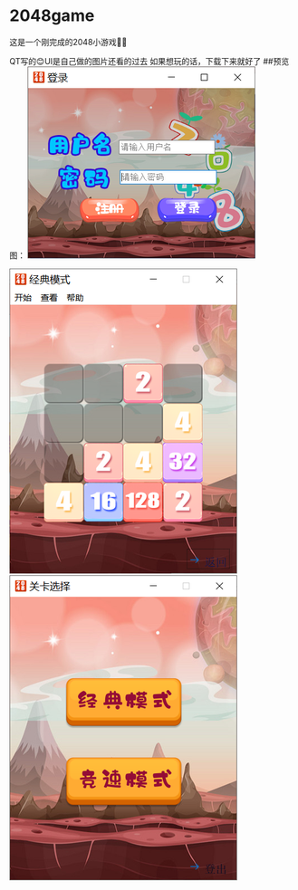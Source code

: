 # 2048game
这是一个刚完成的2048小游戏🙌🙌

QT写的😊UI是自己做的图片还看的过去 
如果想玩的话，下载下来就好了
##预览图：
  ![Image text](https://github.com/littlezombie241314/2048game/blob/master/images/img2.png)

 ![Image text](https://github.com/littlezombie241314/2048game/blob/master/images/img3.png)
 ![Image text](https://github.com/littlezombie241314/2048game/blob/master/images/img4.png)

